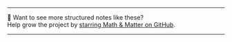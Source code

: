 
---

📂 Want to see more structured notes like these?  
Help grow the project by [starring Math & Matter on GitHub](https://github.com/rajeevphysics/Obsidian-MathMatter).

---

